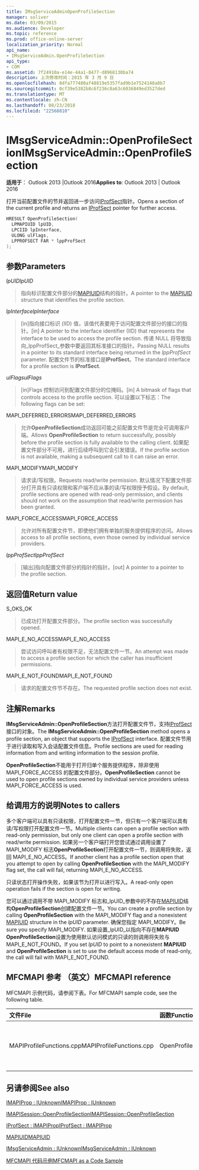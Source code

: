 ```yaml
---
title: IMsgServiceAdminOpenProfileSection
manager: soliver
ms.date: 03/09/2015
ms.audience: Developer
ms.topic: reference
ms.prod: office-online-server
localization_priority: Normal
api_name:
- IMsgServiceAdmin.OpenProfileSection
api_type:
- COM
ms.assetid: 7f24910a-e14e-44a1-8477-d8968130ba74
description: 上次修改时间：2015 年 3 月 9 日
ms.openlocfilehash: 8dfa777480af48819e5357fad9b1e7524148a8b7
ms.sourcegitcommit: 0cf39e5382b8c6f236c8a63c6036849ed3527ded
ms.translationtype: MT
ms.contentlocale: zh-CN
ms.lasthandoff: 08/23/2018
ms.locfileid: "22568810"
---
```

# <a name="imsgserviceadminopenprofilesection"></a><span data-ttu-id="55af2-103">IMsgServiceAdmin::OpenProfileSection</span><span class="sxs-lookup"><span data-stu-id="55af2-103">IMsgServiceAdmin::OpenProfileSection</span></span>

  
  
<span data-ttu-id="55af2-104">**适用于**： Outlook 2013 |Outlook 2016</span><span class="sxs-lookup"><span data-stu-id="55af2-104">**Applies to**: Outlook 2013 | Outlook 2016</span></span> 
  
<span data-ttu-id="55af2-105">打开当前配置文件的节并返回进一步访问[IProfSect](iprofsectimapiprop.md)指针。</span><span class="sxs-lookup"><span data-stu-id="55af2-105">Opens a section of the current profile and returns an [IProfSect](iprofsectimapiprop.md) pointer for further access.</span></span> 
  
```cpp
HRESULT OpenProfileSection(
  LPMAPIUID lpUID,
  LPCIID lpInterface,
  ULONG ulFlags,
  LPPROFSECT FAR * lppProfSect
);
```

## <a name="parameters"></a><span data-ttu-id="55af2-106">参数</span><span class="sxs-lookup"><span data-stu-id="55af2-106">Parameters</span></span>

 <span data-ttu-id="55af2-107">_lpUID_</span><span class="sxs-lookup"><span data-stu-id="55af2-107">_lpUID_</span></span>
  
> <span data-ttu-id="55af2-108">指向标识配置文件部分的[MAPIUID](mapiuid.md)结构的指针。</span><span class="sxs-lookup"><span data-stu-id="55af2-108">A pointer to the [MAPIUID](mapiuid.md) structure that identifies the profile section.</span></span> 
    
 <span data-ttu-id="55af2-109">_lpInterface_</span><span class="sxs-lookup"><span data-stu-id="55af2-109">_lpInterface_</span></span>
  
> <span data-ttu-id="55af2-110">[in]指向接口标识 (IID) 值，该值代表要用于访问配置文件部分的接口的指针。</span><span class="sxs-lookup"><span data-stu-id="55af2-110">[in] A pointer to the interface identifier (IID) that represents the interface to be used to access the profile section.</span></span> <span data-ttu-id="55af2-111">传递 NULL 将导致指向_lppProfSect_参数中要返回其标准接口的指针。</span><span class="sxs-lookup"><span data-stu-id="55af2-111">Passing NULL results in a pointer to its standard interface being returned in the  _lppProfSect_ parameter.</span></span> <span data-ttu-id="55af2-112">配置文件节的标准接口是**IProfSect**。</span><span class="sxs-lookup"><span data-stu-id="55af2-112">The standard interface for a profile section is **IProfSect**.</span></span>
    
 <span data-ttu-id="55af2-113">_ulFlags_</span><span class="sxs-lookup"><span data-stu-id="55af2-113">_ulFlags_</span></span>
  
> <span data-ttu-id="55af2-114">[in]Flags 控制访问到配置文件部分的位掩码。</span><span class="sxs-lookup"><span data-stu-id="55af2-114">[in] A bitmask of flags that controls access to the profile section.</span></span> <span data-ttu-id="55af2-115">可以设置以下标志：</span><span class="sxs-lookup"><span data-stu-id="55af2-115">The following flags can be set:</span></span>
    
<span data-ttu-id="55af2-116">MAPI_DEFERRED_ERRORS</span><span class="sxs-lookup"><span data-stu-id="55af2-116">MAPI_DEFERRED_ERRORS</span></span> 
  
> <span data-ttu-id="55af2-117">允许**OpenProfileSection**成功返回可能之前配置文件节是完全可调用客户端。</span><span class="sxs-lookup"><span data-stu-id="55af2-117">Allows **OpenProfileSection** to return successfully, possibly before the profile section is fully available to the calling client.</span></span> <span data-ttu-id="55af2-118">如果配置文件部分不可用，进行后续呼叫到它会引发错误。</span><span class="sxs-lookup"><span data-stu-id="55af2-118">If the profile section is not available, making a subsequent call to it can raise an error.</span></span> 
    
<span data-ttu-id="55af2-119">MAPI_MODIFY</span><span class="sxs-lookup"><span data-stu-id="55af2-119">MAPI_MODIFY</span></span> 
  
> <span data-ttu-id="55af2-120">请求读/写权限。</span><span class="sxs-lookup"><span data-stu-id="55af2-120">Requests read/write permission.</span></span> <span data-ttu-id="55af2-121">默认情况下配置文件部分打开具有只读权限和客户端不应从事的读/写权限授予假设。</span><span class="sxs-lookup"><span data-stu-id="55af2-121">By default, profile sections are opened with read-only permission, and clients should not work on the assumption that read/write permission has been granted.</span></span> 
    
<span data-ttu-id="55af2-122">MAPI_FORCE_ACCESS</span><span class="sxs-lookup"><span data-stu-id="55af2-122">MAPI_FORCE_ACCESS</span></span>
  
> <span data-ttu-id="55af2-123">允许对所有配置文件节，即使他们拥有单独的服务提供程序的访问。</span><span class="sxs-lookup"><span data-stu-id="55af2-123">Allows access to all profile sections, even those owned by individual service providers.</span></span>
    
 <span data-ttu-id="55af2-124">_lppProfSect_</span><span class="sxs-lookup"><span data-stu-id="55af2-124">_lppProfSect_</span></span>
  
> <span data-ttu-id="55af2-125">[输出]指向配置文件部分的指针的指针。</span><span class="sxs-lookup"><span data-stu-id="55af2-125">[out] A pointer to a pointer to the profile section.</span></span>
    
## <a name="return-value"></a><span data-ttu-id="55af2-126">返回值</span><span class="sxs-lookup"><span data-stu-id="55af2-126">Return value</span></span>

<span data-ttu-id="55af2-127">S_OK</span><span class="sxs-lookup"><span data-stu-id="55af2-127">S_OK</span></span> 
  
> <span data-ttu-id="55af2-128">已成功打开配置文件部分。</span><span class="sxs-lookup"><span data-stu-id="55af2-128">The profile section was successfully opened.</span></span>
    
<span data-ttu-id="55af2-129">MAPI_E_NO_ACCESS</span><span class="sxs-lookup"><span data-stu-id="55af2-129">MAPI_E_NO_ACCESS</span></span> 
  
> <span data-ttu-id="55af2-130">尝试访问呼叫者有权限不足，无法配置文件一节。</span><span class="sxs-lookup"><span data-stu-id="55af2-130">An attempt was made to access a profile section for which the caller has insufficient permissions.</span></span>
    
<span data-ttu-id="55af2-131">MAPI_E_NOT_FOUND</span><span class="sxs-lookup"><span data-stu-id="55af2-131">MAPI_E_NOT_FOUND</span></span> 
  
> <span data-ttu-id="55af2-132">请求的配置文件节不存在。</span><span class="sxs-lookup"><span data-stu-id="55af2-132">The requested profile section does not exist.</span></span>
    
## <a name="remarks"></a><span data-ttu-id="55af2-133">注解</span><span class="sxs-lookup"><span data-stu-id="55af2-133">Remarks</span></span>

<span data-ttu-id="55af2-134">**IMsgServiceAdmin::OpenProfileSection**方法打开配置文件节，支持[IProfSect](iprofsectimapiprop.md)接口的对象。</span><span class="sxs-lookup"><span data-stu-id="55af2-134">The **IMsgServiceAdmin::OpenProfileSection** method opens a profile section, an object that supports the [IProfSect](iprofsectimapiprop.md) interface.</span></span> <span data-ttu-id="55af2-135">配置文件节用于进行读取和写入会话配置文件信息。</span><span class="sxs-lookup"><span data-stu-id="55af2-135">Profile sections are used for reading information from and writing information to the session profile.</span></span> 
  
 <span data-ttu-id="55af2-136">**OpenProfileSection**不能用于打开归单个服务提供程序，除非使用 MAPI_FORCE_ACCESS 的配置文件部分。</span><span class="sxs-lookup"><span data-stu-id="55af2-136">**OpenProfileSection** cannot be used to open profile sections owned by individual service providers unless MAPI_FORCE_ACCESS is used.</span></span> 
  
## <a name="notes-to-callers"></a><span data-ttu-id="55af2-137">给调用方的说明</span><span class="sxs-lookup"><span data-stu-id="55af2-137">Notes to callers</span></span>

<span data-ttu-id="55af2-138">多个客户端可以具有只读权限，打开配置文件一节，但只有一个客户端可以具有读/写权限打开配置文件一节。</span><span class="sxs-lookup"><span data-stu-id="55af2-138">Multiple clients can open a profile section with read-only permission, but only one client can open a profile section with read/write permission.</span></span> <span data-ttu-id="55af2-139">如果另一个客户端打开您尝试通过调用设置了 MAPI_MODIFY 标志**OpenProfileSection**打开配置文件一节，则调用将失败，返回 MAPI_E_NO_ACCESS。</span><span class="sxs-lookup"><span data-stu-id="55af2-139">If another client has a profile section open that you attempt to open by calling **OpenProfileSection** with the MAPI_MODIFY flag set, the call will fail, returning MAPI_E_NO_ACCESS.</span></span> 
  
<span data-ttu-id="55af2-140">只读状态打开操作失败，如果该节为打开以进行写入。</span><span class="sxs-lookup"><span data-stu-id="55af2-140">A read-only open operation fails if the section is open for writing.</span></span> 
  
<span data-ttu-id="55af2-141">您可以通过调用不带 MAPI_MODIFY 标志和_lpUID_参数中的不存在[MAPIUID](mapiuid.md)结构**OpenProfileSection**创建配置文件一节。</span><span class="sxs-lookup"><span data-stu-id="55af2-141">You can create a profile section by calling **OpenProfileSection** with the MAPI_MODIFY flag and a nonexistent [MAPIUID](mapiuid.md) structure in the  _lpUID_ parameter.</span></span> <span data-ttu-id="55af2-142">确保您指定 MAPI_MODIFY。</span><span class="sxs-lookup"><span data-stu-id="55af2-142">Be sure you specify MAPI_MODIFY.</span></span> <span data-ttu-id="55af2-143">如果设置_lpUID_以指向不存在**MAPIUID** **OpenProfileSection**设置为使用默认访问模式的只读的则调用将失败与 MAPI_E_NOT_FOUND。</span><span class="sxs-lookup"><span data-stu-id="55af2-143">If you set  _lpUID_ to point to a nonexistent **MAPIUID** and **OpenProfileSection** is set to use the default access mode of read-only, the call will fail with MAPI_E_NOT_FOUND.</span></span> 
  
## <a name="mfcmapi-reference"></a><span data-ttu-id="55af2-144">MFCMAPI 参考 （英文）</span><span class="sxs-lookup"><span data-stu-id="55af2-144">MFCMAPI reference</span></span>

<span data-ttu-id="55af2-145">MFCMAPI 示例代码，请参阅下表。</span><span class="sxs-lookup"><span data-stu-id="55af2-145">For MFCMAPI sample code, see the following table.</span></span>
  
|<span data-ttu-id="55af2-146">**文件**</span><span class="sxs-lookup"><span data-stu-id="55af2-146">**File**</span></span>|<span data-ttu-id="55af2-147">**函数**</span><span class="sxs-lookup"><span data-stu-id="55af2-147">**Function**</span></span>|<span data-ttu-id="55af2-148">**Comment**</span><span class="sxs-lookup"><span data-stu-id="55af2-148">**Comment**</span></span>|
|:-----|:-----|:-----|
|<span data-ttu-id="55af2-149">MAPIProfileFunctions.cpp</span><span class="sxs-lookup"><span data-stu-id="55af2-149">MAPIProfileFunctions.cpp</span></span>  <br/> |<span data-ttu-id="55af2-150">OpenProfileSection</span><span class="sxs-lookup"><span data-stu-id="55af2-150">OpenProfileSection</span></span>  <br/> |<span data-ttu-id="55af2-151">MFCMAPI 使用**IMsgServiceAdmin::OpenProfileSection**方法打开配置文件一节。</span><span class="sxs-lookup"><span data-stu-id="55af2-151">MFCMAPI uses the **IMsgServiceAdmin::OpenProfileSection** method to open a profile section.</span></span>  <br/> |
   
## <a name="see-also"></a><span data-ttu-id="55af2-152">另请参阅</span><span class="sxs-lookup"><span data-stu-id="55af2-152">See also</span></span>



[<span data-ttu-id="55af2-153">IMAPIProp : IUnknown</span><span class="sxs-lookup"><span data-stu-id="55af2-153">IMAPIProp : IUnknown</span></span>](imapipropiunknown.md)
  
[<span data-ttu-id="55af2-154">IMAPISession::OpenProfileSection</span><span class="sxs-lookup"><span data-stu-id="55af2-154">IMAPISession::OpenProfileSection</span></span>](imapisession-openprofilesection.md)
  
[<span data-ttu-id="55af2-155">IProfSect : IMAPIProp</span><span class="sxs-lookup"><span data-stu-id="55af2-155">IProfSect : IMAPIProp</span></span>](iprofsectimapiprop.md)
  
[<span data-ttu-id="55af2-156">MAPIUID</span><span class="sxs-lookup"><span data-stu-id="55af2-156">MAPIUID</span></span>](mapiuid.md)
  
[<span data-ttu-id="55af2-157">IMsgServiceAdmin : IUnknown</span><span class="sxs-lookup"><span data-stu-id="55af2-157">IMsgServiceAdmin : IUnknown</span></span>](imsgserviceadminiunknown.md)


[<span data-ttu-id="55af2-158">MFCMAPI 代码示例</span><span class="sxs-lookup"><span data-stu-id="55af2-158">MFCMAPI as a Code Sample</span></span>](mfcmapi-as-a-code-sample.md)

